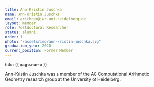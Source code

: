 ```yaml
---
title: Ann-Kristin Juschka
name: Ann-Kristin Juschka
email: arithgeo@iwr.uni-heidelberg.de
layout: member
role: Postdoctoral Researcher
status: alumni
order: 1
photo: "/assets/img/ann-kristin-juschka.jpg"
graduation_year: 2020
current_position: Former Member
---
```

title: {{ page.name }}

Ann-Kristin Juschka was a member of the AG Computational Arithmetic Geometry research group at the University of Heidelberg.